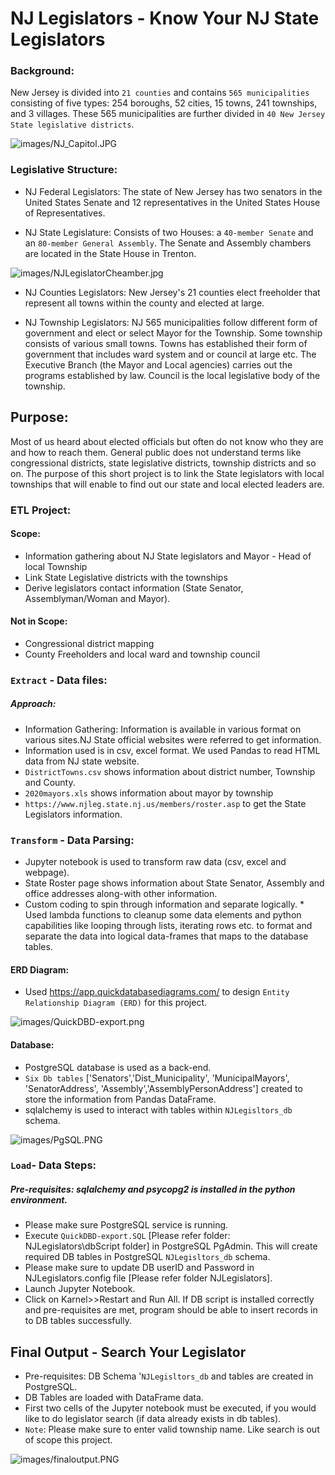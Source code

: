 # NJ Legislators - Know Your NJ State Legislators

### Background:

New Jersey is divided into `21 counties` and contains `565 municipalities ` consisting of five types: 254 boroughs, 52 cities, 15 towns, 241 townships, and 3 villages. These 565 municipalities are further divided in `40 New Jersey State legislative districts`.

![images/NJ_Capitol.JPG](images/NJ_Capitol.JPG)

### Legislative Structure:

* NJ Federal Legislators: The state of New Jersey has two senators in the United States Senate and 12 representatives in the United States House of Representatives.

* NJ State Legislature: Consists of two Houses: a `40-member Senate` and an `80-member General Assembly`. The Senate and Assembly chambers are located in the State House in Trenton.

![images/NJLegislatorCheamber.jpg](images/NJLegislatorCheamber.jpg)

* NJ Counties Legislators: New Jersey's 21 counties elect freeholder that represent all towns within the county and elected at large. 

* NJ Township Legislators: NJ 565 municipalities follow different form of government and elect or select Mayor for the Township. Some township consists of various small towns. Towns has established their form of government that includes ward system and or council at large etc. The Executive Branch (the Mayor and Local agencies) carries out the programs established by law. Council is the local legislative body of the township.

## Purpose:

Most of us heard about elected officials but often do not know who they are and how to reach them. General public does not understand terms like congressional districts, state legislative districts, township districts and so on. The purpose of this short project is to link the State legislators with local townships that will enable to find out our state and local elected leaders are. 

### ETL Project:

#### Scope:
* Information gathering about NJ State legislators and Mayor - Head of local Township
* Link State Legislative districts with the townships 
* Derive legislators contact information (State Senator, Assemblyman/Woman and Mayor).
	
#### Not in Scope:
* Congressional district mapping
* County Freeholders and local ward and township council 

### `Extract` - Data files: 
##### Approach:

* Information Gathering: Information is available in various format on various sites.NJ State official websites were referred to get information. 
* Information used is in csv, excel format. We used Pandas to read HTML data from NJ state website.
* `DistrictTowns.csv` shows information about district number, Township and County.
* `2020mayors.xls` shows information about mayor by township
* `https://www.njleg.state.nj.us/members/roster.asp` to get the State Legislators information.

### `Transform` - Data Parsing:
* Jupyter notebook is used to transform raw data (csv, excel and webpage). 
* State Roster page shows information about State Senator, Assembly and office addresses along-with other information. 
* Custom coding to spin through information and separate logically. * Used lambda functions to cleanup some data elements and python capabilities like looping through lists, iterating rows etc. to format and separate the data into logical data-frames that maps to the database tables.

#### ERD Diagram:

* Used https://app.quickdatabasediagrams.com/ to design `Entity Relationship Diagram (ERD)` for this project.

![images/QuickDBD-export.png](images/QuickDBD-export.png)

#### Database:
* PostgreSQL database is used as a back-end. 
* `Six Db tables` ['Senators','Dist_Municipality', 'MunicipalMayors', 'SenatorAddress', 'Assembly','AssemblyPersonAddress'] created to store the information from Pandas DataFrame. 
* sqlalchemy is used to interact with tables within `NJLegisltors_db` schema.

![images/PgSQL.PNG](images/PgSQL.PNG)

### `Load`- Data Steps:
##### Pre-requisites: sqlalchemy and psycopg2 is installed in the python environment.

* Please make sure PostgreSQL service is running.
* Execute `QuickDBD-export.SQL` [Please refer folder: NJLegislators\dbScript folder] in PostgreSQL PgAdmin. This will create required DB tables in PostgreSQL `NJLegisltors_db` schema.
* Please make sure to update DB userID and Password in NJLegislators.config file [Please refer folder NJLegislators].
* Launch Jupyter Notebook.
* Click on Karnel>>Restart and Run All. If DB script is installed correctly and pre-requisites are met, program should be able to insert records in to DB tables successfully.

## Final Output - Search Your Legislator
* Pre-requisites: DB Schema '`NJLegisltors_db` and tables are created in PostgreSQL.
* DB Tables are loaded with DataFrame data.
* First two cells of the Jupyter notebook must be executed, if you would like to do legislator search (if data already exists in db tables).
* `Note`: Please make sure to enter valid township name. Like search is out of scope this project.

![images/finaloutput.PNG](images/finaloutput.PNG)


